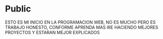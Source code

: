 # Public
ESTO ES MI INICIO EN LA PROGRAMACION WEB, NO ES MUCHO PERO ES TRABAJO HONESTO, CONFORME APRENDA MAS IRE HACIENDO MEJORES PROYECTOS Y ESTARAN MEJOR EXPLICADOS
